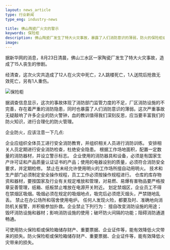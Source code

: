 ```yaml
---
layout: news_article
type: 行业新闻
type_eng: industry-news

title: 佛山陶瓷厂火灾的警示
keywords: 保险柜
description: 佛山陶瓷厂发生了特大火灾事故，暴露了人们消防意识的薄弱，防火的保险柜或保险箱储存财产、重要票据、企业证件等，都能有效降低火灾带来的损失。
image: 
---
```

据新华网的消息，8月23日清晨，佛山三水区一家陶瓷厂发生了特大火灾事故，造成了15人丧生的惨剧。

经清查，这次火灾共造成了12人在火灾中死亡，2人跳楼死亡，1人送院后抢救无效死亡，另有1人重伤。

![保险柜](http://www.qnn.com.cn/image-news/id032501.jpg)

据调查信息显示，这次的事故体现了消防部门监管力度的不足，厂区消防设施的不完善，存在着严重的消防隐患，同时也暴露了人们消防意识的薄弱。这次严重事故无疑敲响了许多企业的防火警钟，血的教训值得我们深刻反思，应当要丰富我们的防火知识，进行合理化的防火管理。

企业防火，应该注意一下几点:

企业应组织全体员工进行安全消防教育，并组织相关人员进行消防训练。 安排相关人员定期进行安全消防检查，杜绝安全隐患。 根据工作场地面积，配置一定数量的消防器材，并设立警示标志。 企业使用的消防器具和设备，必须是有国家生产许可证和产品质量认证证书的产品；使用的电器设别的质量，必须符合消防安全要求，并定期检修。 禁止在未经允许使用明火的工作场所擅自动用明火。 技术和生产部门必须制定安全操作规程，员工工作必须按操作规程进行。 仓库的库存物资和器材，要按国家及行业有关规定堆放和管理，对易燃、易爆有害物品要严格按章妥善管理，纸箱、纸板禁止堆放在电源开关附近。 划定禁烟区，企业员工不得在禁烟区吸烟。吸烟必须在规定的吸烟地点，吸完后必须熄灭烟头，严禁随地乱丢。 禁止在办公场所和宿舍使用电炉。 任何人发现火险，都要及时、准确地向消防机关报警，并积极参加扑救。企业禁止下列行为： 擅自改变消防设施的用途；毁坏消防设施和器材；影响消防设施的使用；破坏防火间隔的功能；阻碍消防通道畅通。

可使用防火保险柜或保险箱储存财产、重要票据、企业证件等，能有效降低火灾带来的损失。防火保险柜或保险箱储存财产、重要票据、企业证件等，能有效降低火灾带来的损失。
